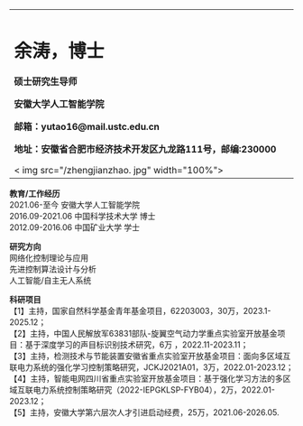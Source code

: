 <table border='0'>
	<tr>
   <td width="75%">
<h1>余涛，博士</h1>
<p><b>硕士研究生导师</b></p >
<p><b>安徽大学人工智能学院</b></p >
<p><b>邮箱：yutao16@mail.ustc.edu.cn</b></p>
<p><b>地址：安徽省合肥市经济技术开发区九龙路111号，邮编:230000</b></p>
</td›
‹td width="25%">
< img src="/zhengjianzhao. jpg" width="100%">
</td>
</tr>
</table>

**教育/工作经历**   
 2021.06-至今      安徽大学人工智能学院   
 2016.09-2021.06  中国科学技术大学  博士  
 2012.09-2016.06  中国矿业大学  学士

**研究方向**      
 网络化控制理论与应用  
 先进控制算法设计与分析  
 人工智能/自主无人系统
 
**科研项目**     
 【1】主持，国家自然科学基金青年基金项目，62203003，30万，2023.1-2025.12；     
 【2】主持，中国人民解放军63831部队-旋翼空气动力学重点实验室开放基金项目：基于深度学习的声目标识别技术研究，6万 ，2022.11-2023.11；   
 【3】主持，检测技术与节能装置安徽省重点实验室开放基金项目：面向多区域互联电力系统的强化学习控制策略研究，JCKJ2021A01，3万，2022.01-2023.12；   
 【4】主持，智能电网四川省重点实验室开放基金项目：基于强化学习方法的多区域互联电力系统控制策略研究（2022-IEPGKLSP-FYB04），2万，2022.01-2023.12；    
 【5】主持，安徽大学第六层次人才引进启动经费，25万，2021.06-2026.05.
